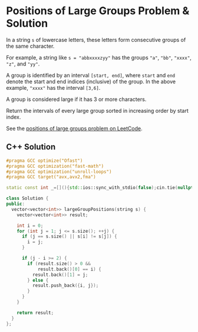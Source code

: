 # Positions of Large Groups Problem & Solution

In a string `s` of lowercase letters, these letters form consecutive groups of the same character.

For example, a string like `s = "abbxxxxzyy"` has the groups `"a"`, `"bb"`, `"xxxx"`, `"z"`, and `"yy"`.

A group is identified by an interval `[start, end]`, where `start` and `end` denote the start and end indices (inclusive) of the group.
In the above example, `"xxxx"` has the interval `[3,6]`.

A group is considered large if it has 3 or more characters.

Return the intervals of every large group sorted in increasing order by start index.

See the [positions of large groups problem on LeetCode](https://leetcode.com/problems/positions-of-large-groups).

## C++ Solution

```cpp
#pragma GCC optimize("Ofast")
#pragma GCC optimization("fast-math")
#pragma GCC optimization("unroll-loops")
#pragma GCC target("avx,avx2,fma")

static const int _=[](){std::ios::sync_with_stdio(false);cin.tie(nullptr);cout.tie(nullptr);return 0;}();

class Solution {
public:
  vector<vector<int>> largeGroupPositions(string s) {
    vector<vector<int>> result;

    int i = 0;
    for (int j = 1; j <= s.size(); ++j) {
      if (j == s.size() || s[i] != s[j]) {
        i = j;
      }

      if (j - i >= 2) {
        if (result.size() > 0 &&
            result.back()[0] == i) {
          result.back()[1] = j;
        } else {
          result.push_back({i, j});
        }
      }
    }

    return result;
  }
};
```
